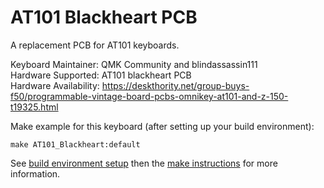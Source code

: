 AT101 Blackheart PCB
===

A replacement PCB for AT101 keyboards.

Keyboard Maintainer: QMK Community and blindassassin111  
Hardware Supported: AT101 blackheart PCB  
Hardware Availability: https://deskthority.net/group-buys-f50/programmable-vintage-board-pcbs-omnikey-at101-and-z-150-t19325.html

Make example for this keyboard (after setting up your build environment):

    make AT101_Blackheart:default

See [build environment setup](https://docs.qmk.fm/build_environment_setup.html) then the [make instructions](https://docs.qmk.fm/make_instructions.html) for more information.
